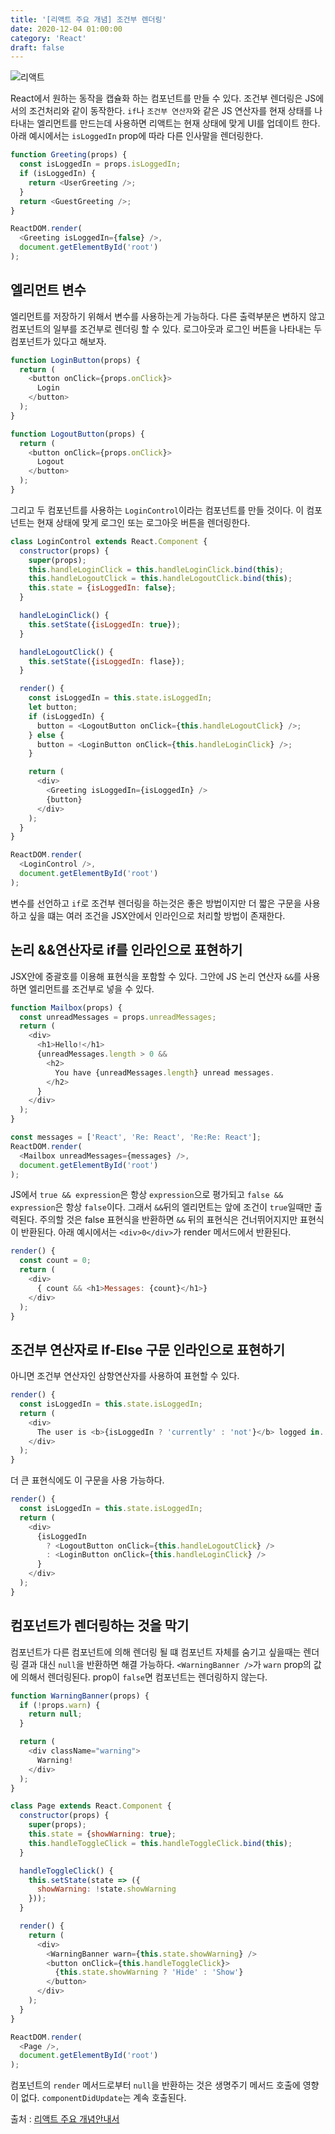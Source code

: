 ```yaml
---
title: '[리액트 주요 개념] 조건부 렌더링'
date: 2020-12-04 01:00:00
category: 'React'
draft: false
---
```


![리액트](./images/react-logo.png)


React에서 원하는 동작을 캡슐화 하는 컴포넌트를 만들 수 있다. 조건부 렌더링은 JS에서의 조건처리와 같이 동작한다. `if`나 `조건부 연산자`와 같은 JS 연산자를 현재 상태를 나타내는 엘리먼트를 만드는데 사용하면 리액트는 현재 상태에 맞게 UI를 업데이트 한다. 아래 예시에서는 `isLoggedIn` prop에 따라 다른 인사말을 렌더링한다.

```javascript
function Greeting(props) {
  const isLoggedIn = props.isLoggedIn;
  if (isLoggedIn) {
    return <UserGreeting />;
  }
  return <GuestGreeting />;
}

ReactDOM.render(
  <Greeting isLoggedIn={false} />,
  document.getElementById('root')
);
```

## 엘리먼트 변수
엘리먼트를 저장하기 위해서 변수를 사용하는게 가능하다. 다른 출력부분은 변하지 않고 컴포넌트의 일부를 조건부로 렌더링 할 수 있다. 로그아웃과 로그인 버튼을 나타내는 두 컴포넌트가 있다고 해보자.
```javascript
function LoginButton(props) {
  return (
    <button onClick={props.onClick}>
      Login
    </button>
  );
}

function LogoutButton(props) {
  return (
    <button onClick={props.onClick}>
      Logout
    </button>
  );
}
```
그리고 두 컴포넌트를 사용하는 `LoginControl`이라는 컴포넌트를 만들 것이다. 이 컴포넌트는 현재 상태에 맞게 로그인 또는 로그아웃 버튼을 렌더링한다. 
```javascript
class LoginControl extends React.Component {
  constructor(props) {
    super(props);
    this.handleLoginClick = this.handleLoginClick.bind(this);
    this.handleLogoutClick = this.handleLogoutClick.bind(this);
    this.state = {isLoggedIn: false};
  }

  handleLoginClick() {
    this.setState({isLoggedIn: true});
  }

  handleLogoutClick() {
    this.setState({isLoggedIn: flase});
  }

  render() {
    const isLoggedIn = this.state.isLoggedIn;
    let button;
    if (isLoggedIn) {
      button = <LogoutButton onClick={this.handleLogoutClick} />;
    } else {
      button = <LoginButton onClick={this.handleLoginClick} />;
    }

    return (
      <div>
        <Greeting isLoggedIn={isLoggedIn} />
        {button}
      </div>
    );
  }
}

ReactDOM.render(
  <LoginControl />,
  document.getElementById('root')
);
```
변수를 선언하고 `if`로 조건부 렌더링을 하는것은 좋은 방법이지만 더 짧은 구문을 사용하고 싶을 떄는 여러 조건을 JSX안에서 인라인으로 처리할 방법이 존재한다.


## 논리 &&연산자로 if를 인라인으로 표현하기
JSX안에 중괄호를 이용해 표현식을 포함할 수 있다. 그안에 JS 논리 연산자 `&&`를 사용하면 엘리먼트를 조건부로 넣을 수 있다.
```javascript
function Mailbox(props) {
  const unreadMessages = props.unreadMessages;
  return (
    <div>
      <h1>Hello!</h1>
      {unreadMessages.length > 0 &&
        <h2>
          You have {unreadMessages.length} unread messages.
        </h2>
      }
    </div>
  );
}

const messages = ['React', 'Re: React', 'Re:Re: React'];
ReactDOM.render(
  <Mailbox unreadMessages={messages} />,
  document.getElementById('root')
);
```
JS에서 `true && expression`은 항상 `expression`으로 평가되고 `false && expression`은 항상 `false`이다. 그래서 `&&`뒤의 엘리먼트는 앞에 조건이 `true`일때만 출력된다. 주의할 것은 false 표현식을 반환하면 `&&` 뒤의 표현식은 건너뛰어지지만 표현식이 반환된다. 아래 예시에서는 `<div>0</div>`가 render 메서드에서 반환된다.
```javascript
render() {
  const count = 0;
  return (
    <div>
      { count && <h1>Messages: {count}</h1>}
    </div>
  );
}
```


## 조건부 연산자로 If-Else 구문 인라인으로 표현하기
아니면 조건부 연산자인 삼항연산자를 사용하여 표현할 수 있다.
```javascript
render() {
  const isLoggedIn = this.state.isLoggedIn;
  return (
    <div>
      The user is <b>{isLoggedIn ? 'currently' : 'not'}</b> logged in.
    </div>
  );
}
```
더 큰 표현식에도 이 구문을 사용 가능하다.
```javascript
render() {
  const isLoggedIn = this.state.isLoggedIn;
  return (
    <div>
      {isLoggedIn
        ? <LogoutButton onClick={this.handleLogoutClick} />
        : <LoginButton onClick={this.handleLoginClick} />
      }
    </div>
  );
}
```


## 컴포넌트가 렌더링하는 것을 막기
컴포넌트가 다른 컴포넌트에 의해 렌더링 될 떄 컴포넌트 자체를 숨기고 싶을때는 렌더링 결과 대신 `null`을 반환하면 해결 가능하다. `<WarningBanner />`가 `warn` prop의 값에 의해서 렌더링된다. prop이 `false`면 컴포넌트는 렌더링하지 않는다.
```javascript
function WarningBanner(props) {
  if (!props.warn) {
    return null;
  }

  return (
    <div className="warning">
      Warning!
    </div>
  );
}

class Page extends React.Component {
  constructor(props) {
    super(props);
    this.state = {showWarning: true};
    this.handleToggleClick = this.handleToggleClick.bind(this);
  }

  handleToggleClick() {
    this.setState(state => ({
      showWarning: !state.showWarning
    }));
  }

  render() {
    return (
      <div>
        <WarningBanner warn={this.state.showWarning} />
        <button onClick={this.handleToggleClick}>
          {this.state.showWarning ? 'Hide' : 'Show'}
        </button>
      </div>
    );
  }
}

ReactDOM.render(
  <Page />,
  document.getElementById('root')
);
```
컴포넌트의 `render` 메서드로부터 `null`을 반환하는 것은 생명주기 메서드 호출에 영향이 없다. `componentDidUpdate`는 계속 호출된다.


출처 : [리액트 주요 개념안내서](https://ko.reactjs.org/docs/hello-world.html)
